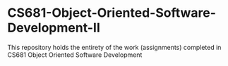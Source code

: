 # CS681-Object-Oriented-Software-Development-II
This repository holds the entirety of the work (assignments) completed in CS681 Object Oriented Software Development
